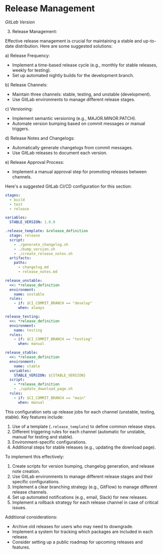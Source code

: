 # Release Management

*GitLab Version*

3. Release Management:

Effective release management is crucial for maintaining a stable and up-to-date distribution. Here are some suggested solutions:

a) Release Frequency:
- Implement a time-based release cycle (e.g., monthly for stable releases, weekly for testing).
- Set up automated nightly builds for the development branch.

b) Release Channels:
- Maintain three channels: stable, testing, and unstable (development).
- Use GitLab environments to manage different release stages.

c) Versioning:
- Implement semantic versioning (e.g., MAJOR.MINOR.PATCH).
- Automate version bumping based on commit messages or manual triggers.

d) Release Notes and Changelogs:
- Automatically generate changelogs from commit messages.
- Use GitLab releases to document each version.

e) Release Approval Process:
- Implement a manual approval step for promoting releases between channels.

Here's a suggested GitLab CI/CD configuration for this section:

```yaml
stages:
  - build
  - test
  - release

variables:
  STABLE_VERSION: 1.0.0

.release_template: &release_definition
  stage: release
  script:
    - ./generate_changelog.sh
    - ./bump_version.sh
    - ./create_release_notes.sh
  artifacts:
    paths:
      - changelog.md
      - release_notes.md

release_unstable:
  <<: *release_definition
  environment:
    name: unstable
  rules:
    - if: $CI_COMMIT_BRANCH == "develop"
      when: always

release_testing:
  <<: *release_definition
  environment:
    name: testing
  rules:
    - if: $CI_COMMIT_BRANCH == "testing"
      when: manual

release_stable:
  <<: *release_definition
  environment:
    name: stable
  variables:
    STABLE_VERSION: ${STABLE_VERSION}
  script:
    - *release_definition
    - ./update_download_page.sh
  rules:
    - if: $CI_COMMIT_BRANCH == "main"
      when: manual
```

This configuration sets up release jobs for each channel (unstable, testing, stable). Key features include:

1. Use of a template (`.release_template`) to define common release steps.
2. Different triggering rules for each channel (automatic for unstable, manual for testing and stable).
3. Environment-specific configurations.
4. Additional steps for stable releases (e.g., updating the download page).

To implement this effectively:

1. Create scripts for version bumping, changelog generation, and release note creation.
2. Use GitLab environments to manage different release stages and their specific configurations.
3. Implement a clear branching strategy (e.g., GitFlow) to manage different release channels.
4. Set up automated notifications (e.g., email, Slack) for new releases.
5. Implement a rollback strategy for each release channel in case of critical issues.

Additional considerations:

- Archive old releases for users who may need to downgrade.
- Implement a system for tracking which packages are included in each release.
- Consider setting up a public roadmap for upcoming releases and features.